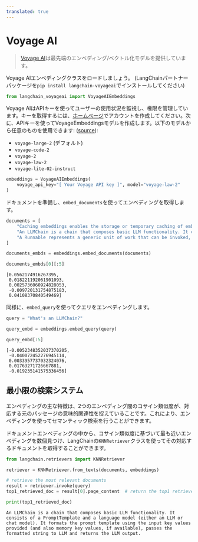 ```yaml
---
translated: true
---
```


# Voyage AI

>[Voyage AI](https://www.voyageai.com/)は最先端のエンベディング/ベクトル化モデルを提供しています。

Voyage AIエンベディングクラスをロードしましょう。 (LangChainパートナーパッケージを`pip install langchain-voyageai`でインストールしてください)

```python
from langchain_voyageai import VoyageAIEmbeddings
```

Voyage AIはAPIキーを使ってユーザーの使用状況を監視し、権限を管理しています。キーを取得するには、[ホームページ](https://www.voyageai.com)でアカウントを作成してください。次に、APIキーを使ってVoyageEmbeddingsモデルを作成します。以下のモデルから任意のものを使用できます: ([source](https://docs.voyageai.com/docs/embeddings)):

- `voyage-large-2` (デフォルト)
- `voyage-code-2`
- `voyage-2`
- `voyage-law-2`
- `voyage-lite-02-instruct`

```python
embeddings = VoyageAIEmbeddings(
    voyage_api_key="[ Your Voyage API key ]", model="voyage-law-2"
)
```

ドキュメントを準備し、`embed_documents`を使ってエンベディングを取得します。

```python
documents = [
    "Caching embeddings enables the storage or temporary caching of embeddings, eliminating the necessity to recompute them each time.",
    "An LLMChain is a chain that composes basic LLM functionality. It consists of a PromptTemplate and a language model (either an LLM or chat model). It formats the prompt template using the input key values provided (and also memory key values, if available), passes the formatted string to LLM and returns the LLM output.",
    "A Runnable represents a generic unit of work that can be invoked, batched, streamed, and/or transformed.",
]
```

```python
documents_embds = embeddings.embed_documents(documents)
```

```python
documents_embds[0][:5]
```

```output
[0.0562174916267395,
 0.018221192061901093,
 0.0025736060924828053,
 -0.009720131754875183,
 0.04108370840549469]
```

同様に、`embed_query`を使ってクエリをエンベディングします。

```python
query = "What's an LLMChain?"
```

```python
query_embd = embeddings.embed_query(query)
```

```python
query_embd[:5]
```

```output
[-0.0052348352037370205,
 -0.040072452276945114,
 0.0033957737032324076,
 0.01763271726667881,
 -0.019235141575336456]
```

## 最小限の検索システム

エンベディングの主な特徴は、2つのエンベディング間のコサイン類似度が、対応する元のパッセージの意味的関連性を捉えていることです。これにより、エンベディングを使ってセマンティック検索を行うことができます。

ドキュメントエンベディングの中から、コサイン類似度に基づいて最も近いエンベディングを数個見つけ、LangChainの`KNNRetriever`クラスを使ってその対応するドキュメントを取得することができます。

```python
from langchain.retrievers import KNNRetriever

retriever = KNNRetriever.from_texts(documents, embeddings)

# retrieve the most relevant documents
result = retriever.invoke(query)
top1_retrieved_doc = result[0].page_content  # return the top1 retrieved result

print(top1_retrieved_doc)
```

```output
An LLMChain is a chain that composes basic LLM functionality. It consists of a PromptTemplate and a language model (either an LLM or chat model). It formats the prompt template using the input key values provided (and also memory key values, if available), passes the formatted string to LLM and returns the LLM output.
```
